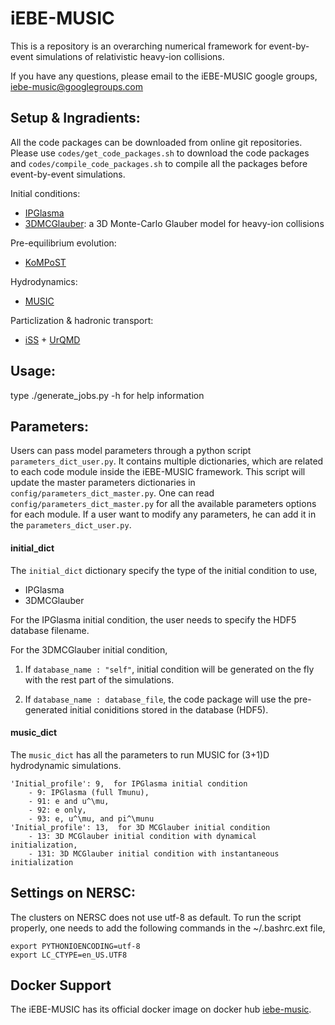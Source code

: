 # iEBE-MUSIC
This is a repository is an overarching numerical framework for event-by-event simulations of relativistic heavy-ion collisions.

If you have any questions, please email to the iEBE-MUSIC google groups, iebe-music@googlegroups.com

## Setup & Ingradients:
All the code packages can be downloaded from online git repositories. Please use `codes/get_code_packages.sh` to download the code packages and `codes/compile_code_packages.sh` to compile all the packages before event-by-event simulations.

Initial conditions:

- [IPGlasma](https://github.com/schenke/ipglasma)
- [3DMCGlauber](https://github.com/chunshen1987/3dMCGlauber): a 3D Monte-Carlo Glauber model for heavy-ion collisions

Pre-equilibrium evolution:

- [KoMPoST](https://github.com/KMPST/KoMPoST)

Hydrodynamics:

- [MUSIC](https://github.com/MUSIC-fluid/MUSIC)

Particlization & hadronic transport:

- [iSS](https://github.com/chunshen1987/iSS) + [UrQMD](https://Chunshen1987@bitbucket.org/Chunshen1987/urqmd_afterburner.git)

## Usage:

type ./generate_jobs.py -h for help information

## Parameters:
Users can pass model parameters through a python script `parameters_dict_user.py`. It contains multiple dictionaries, which are related to each code module inside the iEBE-MUSIC framework. This script will update the master parameters dictionaries in `config/parameters_dict_master.py`. One can read `config/parameters_dict_master.py` for all the available parameters options for each module. If a user want to modify any parameters, he can add it in the `parameters_dict_user.py`.

#### initial_dict
The `initial_dict` dictionary specify the type of the initial condition to use,

- IPGlasma
- 3DMCGlauber

For the IPGlasma initial condition, the user needs to specify the HDF5 database filename. 

For the 3DMCGlauber initial condition,

1. If `database_name : "self"`, initial condition will be generated on the fly with the rest part of the simulations.

2. If `database_name : database_file`, the code package will use the pre-generated initial coniditions stored in the database (HDF5).

#### music_dict
The `music_dict` has all the parameters to run MUSIC for (3+1)D hydrodynamic simulations. 

	'Initial_profile': 9,  for IPGlasma initial condition
		- 9: IPGlasma (full Tmunu),                         
		- 91: e and u^\mu,                             
		- 92: e only,                                  
		- 93: e, u^\mu, and pi^\munu    
	'Initial_profile': 13,  for 3D MCGlauber initial condition
		- 13: 3D MCGlauber initial condition with dynamical initialization,                         
		- 131: 3D MCGlauber initial condition with instantaneous initialization

## Settings on NERSC:

The clusters on NERSC does not use utf-8 as default. To run the script properly, one needs to add the following commands in the ~/.bashrc.ext file,

```
export PYTHONIOENCODING=utf-8
export LC_CTYPE=en_US.UTF8
```

## Docker Support

The iEBE-MUSIC has its official docker image on docker hub [iebe-music](https://hub.docker.com/r/chunshen1987/iebe-music).


